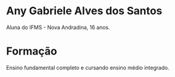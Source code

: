 # Any Gabriele Alves dos Santos

Aluna do IFMS - Nova Andradina, 16 anos.

# Formação

Ensino fundamental completo e cursando ensino médio integrado.
